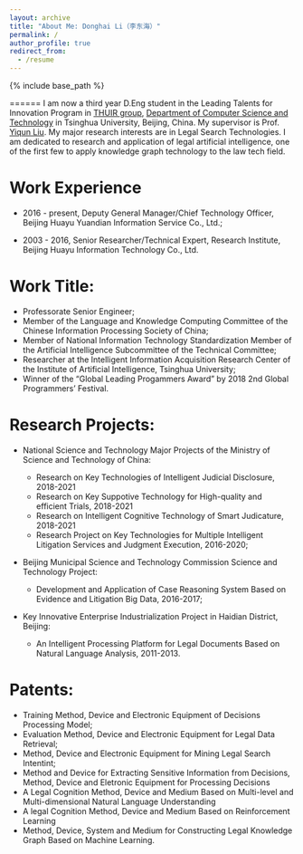```yaml
---
layout: archive
title: "About Me: Donghai Li（李东海）"
permalink: /
author_profile: true
redirect_from:
  - /resume
---
```


{% include base_path %}

======
  I am now a third year D.Eng student in the Leading Talents for Innovation Program in [THUIR group](http://www.thuir.cn/), [Department of Computer Science and Technology](http://www.cs.tsinghua.edu.cn/) in Tsinghua University, Beijing, China. My supervisor is Prof. [Yiqun Liu](http://www.thuir.cn/group/~YQLiu/). My major research interests are in Legal Search Technologies. I am dedicated to research and application of legal artificial intelligence, one of the first few to apply knowledge graph technology to the law tech field.
  
  
Work Experience
======
* 2016 - present, Deputy General Manager/Chief Technology Officer, Beijing Huayu Yuandian Information Service Co., Ltd.;

* 2003 - 2016, Senior Researcher/Technical Expert, Research Institute, Beijing Huayu Information Technology Co., Ltd.


Work Title:
======
* Professorate Senior Engineer;
* Member of the Language and Knowledge Computing Committee of the Chinese Information Processing Society of China;
* Member of National Information Technology Standardization Member of the Artificial Intelligence Subcommittee of the Technical Committee;
* Researcher at the Intelligent Information Acquisition Research Center of the Institute of Artificial Intelligence, Tsinghua University;
* Winner of the “Global Leading Progammers Award” by 2018 2nd Global Programmers’ Festival. 


Research Projects:
======
* National Science and Technology Major Projects of the Ministry of Science and Technology of China:
  * Research on Key Technologies of Intelligent Judicial Disclosure, 2018-2021
  * Research on Key Suppotive Technology for High-quality and efficient Trials, 2018-2021
  * Research on Intelligent Cognitive Technology of Smart Judicature, 2018-2021
  * Research Project on Key Technologies for Multiple Intelligent Litigation Services and Judgment Execution, 2016-2020;

* Beijing Municipal Science and Technology Commission Science and Technology Project:
  * Development and Application of Case Reasoning System Based on Evidence and Litigation Big Data, 2016-2017;

* Key Innovative Enterprise Industrialization Project in Haidian District, Beijing:
  * An Intelligent Processing Platform for Legal Documents Based on Natural Language Analysis, 2011-2013.


Patents:
======
* Training Method, Device and Electronic Equipment of Decisions Processing Model;
* Evaluation Method, Device and Electronic Equipment for Legal Data Retrieval;
* Method, Device and Electronic Equipment for Mining Legal Search Intentint;
* Method and Device for Extracting Sensitive Information from Decisions, Method, Device and Eletronic Equipment for Processing Decisions 
* A Legal Cognition Method, Device and Medium Based on Multi-level and Multi-dimensional Natural Language Understanding
* A legal Cognition Method, Device and Medium Based on Reinforcement Learning
* Method, Device, System and Medium for Constructing Legal Knowledge Graph Based on Machine Learning.
